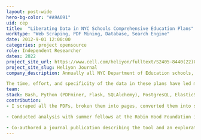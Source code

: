 ```yaml
---
layout: post-wide
hero-bg-color: "#A9A091"
uid: cep
title:  "Liberating Data in NYC Schools Comprehensive Education Plans"
worktype: "Web Scraping, PDF Mining, Database, Search Engine"
date: 2012-9-01 12:00:00
categories: project opensource
role: Independent Researcher
dates: 2022
project_site_url: https://www.cell.com/heliyon/fulltext/S2405-8440(22)01805-9?_returnURL=https%3A%2F%2Flinkinghub.elsevier.com%2Fretrieve%2Fpii%2FS2405844022018059%3Fshowall%3Dtrue
project_site_slug: Heliyon Journal
company_description: Annually all NYC Department of Education schools, except for charters, bring together a team of folks to write Comprehensive Education Plans (CEPs) that describe their programming, staffing, budgeting, compliance, etc. in a range of different areas important to their superintendents and the city. These plans are made public as PDFs by the DOE - [learn more here](https://www.schools.nyc.gov/get-involved/families/school-leadership-team/comprehensive-education-plans).

The time, effort, and specificity of the data in these plans have led me to believe it should be open (machine-readable) so it can be analyzed and used in analyses by researchers and practioners and potentially be made legible for current and prospective teachers, school leaders, parents, and anyone else that is impacted by our public schools. I partnered with folks at the Robin Hood Foundation to investigate the data I had liberated and its uses. Our findings we published in an open access journal and the code for the [web app](https://github.com/aankit/cep-access) and [intial scraping of a decade of CEPs](https://github.com/aankit/cep-analysis) is on Github.
team:
stack: Bash, Python (PDFminer, Flask, SQLAlchemy), PostgresQL, ElasticSearch, 
contribution:
- I scraped all the PDFs, broken them into pages, converted them into searchable text, and stored them in a database so users could search any text and all instances would be returned by year with links to the human-readable PDFs.

- Conducted analysis with summer fellows at the Robin Hood Foundation in NYC that was used for exploratory analysis around literacy and math curriculum in use. This initial analysis may have played some part in the Foundation coming to support initiatives in the city around high quality instructional materials. Or not, who knows!

- Co-authored a journal publication describing the tool and an exploration of how it was used by and what it revealed for program officers in philanthropies with Dr. Steve Azeka and Kenji Kanamaru.
---
```


<div class="showcase">
    
</div>
